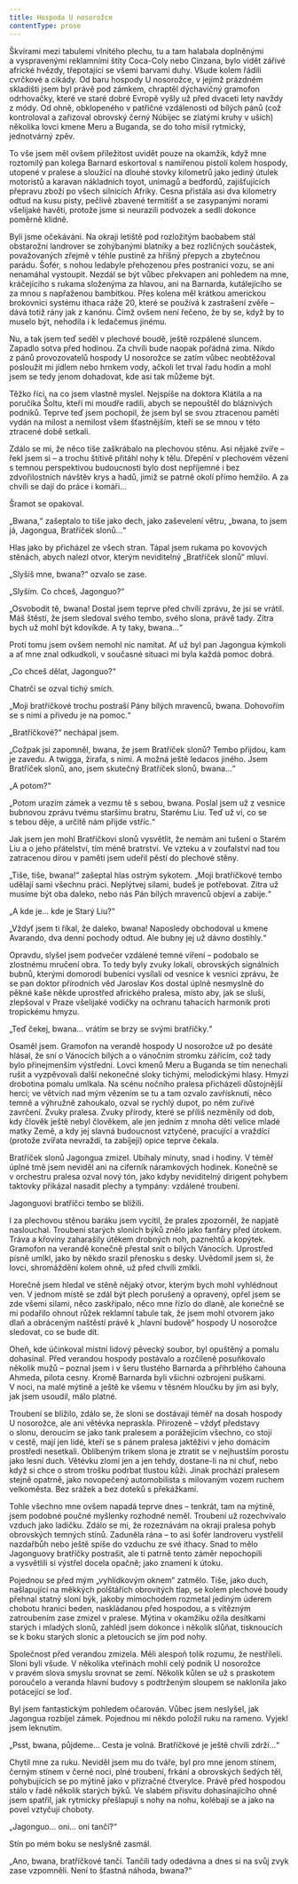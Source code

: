 ```yaml
---
title: Hospoda U nosorožce
contentType: prose
---
```


  

Škvírami mezi tabulemi vlnitého plechu, tu a tam halabala doplněnými a vyspravenými reklamními štíty Coca-Coly nebo Cinzana, bylo vidět zářivé africké hvězdy, třepotající se všemi barvami duhy. Všude kolem řádili cvrčkové a cikády. Od baru hospody U nosorožce, v jejímž prázdném skladišti jsem byl právě pod zámkem, chraptěl dýchavičný gramofon odrhovačky, které ve staré dobré Evropě vyšly už před dvaceti lety navždy z módy. Od ohně, obklopeného v patřičné vzdálenosti od bílých pánů (což kontroloval a zařizoval obrovský černý Núbijec se zlatými kruhy v uších) několika lovci kmene Meru a Buganda, se do toho mísil rytmický, jednotvárný zpěv.

To vše jsem měl ovšem příležitost uvidět pouze na okamžik, když mne roztomilý pan kolega Barnard eskortoval s namířenou pistolí kolem hospody, utopené v pralese a sloužící na dlouhé stovky kilometrů jako jediný útulek motoristů a karavan nákladních toyot, unimagů a bedfordů, zajišťujících přepravu zboží po všech silnicích Afriky. Cesna přistála asi dva kilometry odtud na kusu pisty, pečlivě zbavené termitišť a se zasypanými norami všelijaké havěti, protože jsme si neurazili podvozek a sedli dokonce poměrně klidně.

Byli jsme očekáváni. Na okraji letiště pod rozložitým baobabem stál obstarožní landrover se zohýbanými blatníky a bez rozličných součástek, považovaných zřejmě v téhle pustině za hříšný pře­pych a zbytečnou parádu. Šofér, s nohou ledabyle přehozenou přes postranici vozu, se ani nenamáhal vystoupit. Nezdál se být vůbec překvapen ani pohledem na mne, kráčejícího s rukama složenýma za hlavou, ani na Barnarda, kutálejícího se za mnou s napřaženou bambitkou. Přes kolena měl krátkou americkou brokovnici systému ithaca ráže 20, které se používá k zastrašení zvěře – dává totiž rány jak z kanónu. Čímž ovšem není řečeno, že by se, když by to muselo být, nehodila i k ledačemus jinému.

Nu, a tak jsem teď seděl v plechové boudě, ještě rozpálené sluncem. Zapadlo sotva před hodinou. Za chvíli bude naopak pořádná zima. Nikdo z pánů provozovatelů hospody U nosorožce se zatím vůbec neobtěžoval posloužit mi jídlem nebo hrnkem vody, ačkoli let trval řadu hodin a mohl jsem se tedy jenom dohadovat, kde asi tak můžeme být.

Těžko říci, na co jsem vlastně myslel. Nejspíše na doktora Klátila a na poručíka Šoltu, kteří mi moudře radili, abych se nepouštěl do bláznivých podniků. Teprve teď jsem pochopil, že jsem byl se svou ztracenou pamětí vydán na milost a nemilost všem šťastnějším, kteří se se mnou v této ztracené době setkali.

Zdálo se mi, že něco tiše zaškrábalo na plechovou stěnu. Asi nějaké zvíře – řekl jsem si – a trochu štítivě přitáhl nohy k tělu. Dřepění v plechovém vězení s temnou perspektivou budoucnosti bylo dost nepříjemné i bez zdvořilostních návštěv krys a hadů, jimiž se patrně okolí přímo hemžilo. A za chvíli se dají do práce i komáři…

Šramot se opakoval.

„Bwana,“ zašeptalo to tiše jako dech, jako zaševelení větru, „bwana, to jsem já, Jagongua, Bratříček slonů…“

Hlas jako by přicházel ze všech stran. Tápal jsem rukama po kovových stěnách, abych nalezl otvor, kterým neviditelný „Bratříček slonů“ mluví.

„Slyšíš mne, bwana?“ ozvalo se zase.

„Slyším. Co chceš, Jagonguo?“

„Osvobodit tě, bwana! Dostal jsem teprve před chvílí zprávu, že jsi se vrátil. Máš štěstí, že jsem sledoval svého tembo, svého slona, právě tady. Zítra bych už mohl být kdovíkde. A ty taky, bwana…“

Proti tomu jsem ovšem nemohl nic namítat. Ať už byl pan Ja­gongua kýmkoli a ať mne znal odkudkoli, v současné situaci mi byla každá pomoc dobrá.

„Co chceš dělat, Jagonguo?“

Chatrčí se ozval tichý smích.

„Moji bratříčkové trochu postraší Pány bílých mravenců, bwana. Dohovořím se s nimi a přivedu je na pomoc.“

„Bratříčkové?“ nechápal jsem.

„Cožpak jsi zapomněl, bwana, že jsem Bratříček slonů? Tembo přijdou, kam je zavedu. A twigga, žirafa, s nimi. A možná ještě ledacos jiného. Jsem Bratříček slonů, ano, jsem skutečný Bratříček slonů, bwana…“

„A potom?“

„Potom urazím zámek a vezmu tě s sebou, bwana. Poslal jsem už z vesnice bubnovou zprávu tvému staršímu bratru, Starému Liu. Teď už ví, co se s tebou děje, a určitě nám přijde vstříc.“

Jak jsem jen mohl Bratříčkovi slonů vysvětlit, že nemám ani tušení o Starém Liu a o jeho přátelství, tím méně bratrství. Ve vzteku a v zoufalství nad tou zatracenou dírou v paměti jsem udeřil pěstí do plechové stěny.

„Tiše, tiše, bwana!“ zašeptal hlas ostrým sykotem. „Moji bratříčkové tembo udělají sami všechnu práci. Neplýtvej silami, budeš je potřebovat. Zítra už musíme být oba daleko, nebo nás Pán bílých mravenců objeví a zabije.“

„A kde je… kde je Starý Liu?“

„Vždyť jsem ti říkal, že daleko, bwana! Naposledy obchodoval u kmene Avarando, dva denní pochody odtud. Ale bubny jej už dávno dostihly.“

Opravdu, slyšel jsem podvečer vzdálené temné víření – podobalo se zlostnému mručení obra. To tedy byly zvuky lokalí, obrovských signálních bubnů, kterými domorodí bubeníci vysílali od vesnice k vesnici zprávu, že se pan doktor přírodních věd Jaroslav Kos dostal úplně nesmyslně do pěkné kaše někde uprostřed afrického pralesa, místo aby, jak se sluší, zlepšoval v Praze všelijaké vodičky na ochranu tahacích harmonik proti tropickému hmyzu.

„Teď čekej, bwana… vrátím se brzy se svými bratříčky.“

Osaměl jsem. Gramofon na verandě hospody U nosorožce už po desáté hlásal, že sní o Vánocích bílých a o vánočním stromku zářícím, což tady bylo přinejmenším výstřední. Lovci kmenů Meru a Buganda se tím nenechali rušit a vyzpěvovali další nekonečné sloky tichými, melodickými hlasy. Hmyzí drobotina pomalu umlkala. Na scénu nočního pralesa přicházeli důstojnější herci; ve větvích nad mým vězením se tu a tam ozvalo zavřísknutí, něco temně a výhružně zahoukalo, ozval se rychlý dupot, po něm zuřivé zavrčení. Zvuky pralesa. Zvuky přírody, které se příliš nezměnily od dob, kdy člověk ještě nebyl člověkem, ale jen jedním z mnoha dětí velice mladé matky Země, a kdy jej slavná budoucnost vztyčené, pracující a vraždící (protože zvířata nevraždí, ta zabíjejí) opice teprve čekala.

Bratříček slonů Jagongua zmizel. Ubíhaly minuty, snad i hodiny. V téměř úplné tmě jsem neviděl ani na ciferník náramkových hodinek. Konečně se v orchestru pralesa ozval nový tón, jako kdyby neviditelný dirigent pohybem taktovky přikázal nasadit plechy a tympány: vzdálené troubení.

Jagonguovi bratříčci tembo se blížili.

I za plechovou stěnou baráku jsem vycítil, že prales zpozorněl, že napjatě naslouchal. Troubení starých sloních býků znělo jako fanfáry před útokem. Tráva a křoviny zaharašily útěkem drobných noh, paznehtů a kopýtek. Gramofon na verandě konečně přestal snít o bílých Vánocích. Uprostřed písně umlkl, jako by někdo srazil přenosku s desky. Uvědomil jsem si, že lovci, shromáždění kolem ohně, už před chvílí zmlkli.

Horečně jsem hledal ve stěně nějaký otvor, kterým bych mohl vyhlédnout ven. V jednom místě se zdál být plech porušený a opravený, opřel jsem se zde všemi silami, něco zaskřípalo, něco mne řízlo do dlaně, ale konečně se mi podařilo ohnout růžek reklamní tabule tak, že jsem mohl otvorem jako dlaň a obráceným naštěstí právě k „hlavní budově“ hospody U nosorožce sledovat, co se bude dít.

Oheň, kde účinkoval místní lidový pěvecký soubor, byl opuštěný a pomalu dohasínal. Před verandou hospody postávalo a rozčileně posuňkovalo několik mužů – poznal jsem i v šeru tlustého Barnarda a přihrblého čahouna Ahmeda, pilota cesny. Kromě Barnarda byli všichni ozbrojeni puškami. V noci, na malé mýtině a ještě ke všemu v těsném hloučku by jim asi byly, jak jsem usoudil, málo platné.

Troubení se blížilo, zdálo se, že sloni se dostávají téměř na dosah hospody U nosorožce, ale ani větévka nepraskla. Přirozeně – vždyť představy o slonu, deroucím se jako tank pralesem a porážejícím všechno, co stojí v cestě, mají jen lidé, kteří se s pánem pralesa jaktěživi v jeho domácím prostředí nesetkali. Oblíbeným trikem slona je ztratit se v nejhustším porostu jako lesní duch. Větévku zlomí jen a jen tehdy, dostane-li na ni chuť, nebo když si chce o strom trošku podrbat tlustou kůži. Jinak prochází pralesem stejně opatrně, jako novopečený automobilista s milovaným vozem ruchem velkoměsta. Bez srážek a bez doteků s překážkami.

Tohle všechno mne ovšem napadá teprve dnes – tenkrát, tam na mýtině, jsem podobné poučné myšlenky rozhodně neměl. Troubení už rozechvívalo vzduch jako ladičku. Zdálo se mi, že rozeznávám na okraji pralesa pohyb obrovských temných stínů. Zaduněla rána – to asi šofér landroveru vystřelil nazdařbůh nebo ještě spíše do vzduchu ze své ithacy. Snad to mělo Jagonguovy bratříčky postrašit, ale ti patrně tento záměr nepochopili a vysvětlili si výstřel docela opačně; jako znamení k útoku.

Pojednou se před mým „vyhlídkovým oknem“ zatmělo. Tiše, jako duch, našlapující na měkkých polštářích obrovitých tlap, se kolem plechové boudy přehnal statný sloní býk, jakoby mimochodem rozmetal jediným úderem chobotu hranici beden, naskládanou před hospodou, a s vítězným zatroubením zase zmizel v pralese. Mýtina v okamžiku ožila desítkami starých i mladých slonů, zahlédl jsem dokonce i několik slůňat, tisknoucích se k boku starých slonic a pletoucích se jim pod nohy.

Společnost před verandou zmizela. Měli alespoň tolik rozumu, že nestříleli. Sloni byli všude. V několika vteřinách mohli celý podnik U nosorožce v pravém slova smyslu srovnat se zemí. Několik kůlen se už s praskotem poroučelo a veranda hlavní budovy s podtrženým sloupem se naklonila jako potácející se loď.

Byl jsem fantastickým pohledem očarován. Vůbec jsem neslyšel, jak Jagongua rozbíjel zámek. Pojednou mi někdo položil ruku na rameno. Vyjekl jsem leknutím.

„Psst, bwana, půjdeme… Cesta je volná. Bratříčkové je ještě chvíli zdrží…“

Chytil mne za ruku. Neviděl jsem mu do tváře, byl pro mne jenom stínem, černým stínem v černé noci, plné troubení, frkání a obrovských šedých těl, pohybujících se po mýtině jako v přízračné čtverylce. Právě před hospodou stálo v řadě několik starých býků. Ve slabém přísvitu dohasínajícího ohně jsem spatřil, jak rytmicky přešlapují s nohy na nohu, kolébají se a jako na povel vztyčují choboty.

„Jagonguo… oni… oni tančí?“

Stín po mém boku se neslyšně zasmál.

„Ano, bwana, bratříčkové tančí. Tančili tady odedávna a dnes si na svůj zvyk zase vzpomněli. Není to šťastná náhoda, bwana?“
